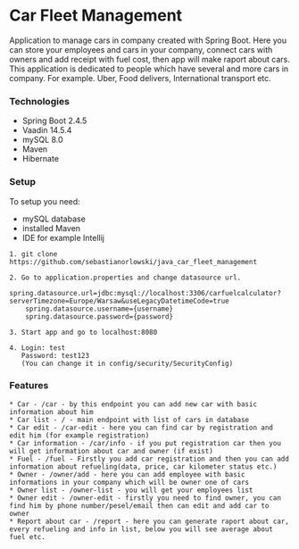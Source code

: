 # Car Fleet Management

Application to manage cars in company created with Spring Boot.
Here you can store your employees and cars in your company, connect cars with owners and
add receipt with fuel cost, then app will make raport about cars.
This application is dedicated to people which have several and more  cars in company.
For example. Uber, Food delivers, International transport etc.


### Technologies

* Spring Boot 2.4.5
* Vaadin 14.5.4
* mySQL 8.0
* Maven
* Hibernate

### Setup

To setup you need:
* mySQL database
* installed Maven
* IDE for example Intellij

~~~
1. git clone https://github.com/sebastianorlowski/java_car_fleet_management 

2. Go to application.properties and change datasource url.
    spring.datasource.url=jdbc:mysql://localhost:3306/carfuelcalculator?serverTimezone=Europe/Warsaw&useLegacyDatetimeCode=true
    spring.datasource.username={username}
    spring.datasource.password={password}
    
3. Start app and go to localhost:8080

4. Login: test
   Password: test123
   (You can change it in config/security/SecurityConfig)
~~~


### Features

~~~
* Car - /car - by this endpoint you can add new car with basic information about him
* Car list - / - main endpoint with list of cars in database
* Car edit - /car-edit - here you can find car by registration and edit him (for example registration)
* Car information - /car/info - if you put registration car then you will get information about car and owner (if exist)
* Fuel - /fuel - Firstly you add car registration and then you can add information about refueling(data, price, car kilometer status etc.)
* Owner - /owner/add - here you can add employee with basic informations in your company which will be owner one of cars 
* Owner list - /owner-list - you will get your employees list
* Owner edit - /owner-edit - firstly you need to find owner, you can find him by phone number/pesel/email then can edit and add car to owner
* Report about car - /report - here you can generate raport about car, every refueling and info in list, below you will see average about fuel etc.

~~~
  

